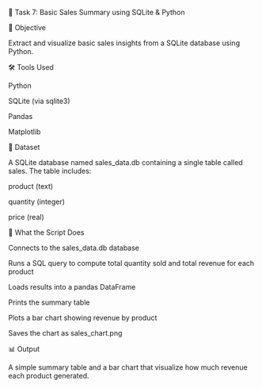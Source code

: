 🧾 Task 7: Basic Sales Summary using SQLite & Python

📌 Objective

Extract and visualize basic sales insights from a SQLite database using Python.

🛠 Tools Used

Python

SQLite (via sqlite3)

Pandas

Matplotlib

📁 Dataset

A SQLite database named sales_data.db containing a single table called sales. The table includes:

product (text)

quantity (integer)

price (real)

🚀 What the Script Does

Connects to the sales_data.db database

Runs a SQL query to compute total quantity sold and total revenue for each product

Loads results into a pandas DataFrame

Prints the summary table

Plots a bar chart showing revenue by product

Saves the chart as sales_chart.png

📊 Output

A simple summary table and a bar chart that visualize how much revenue each product generated.
